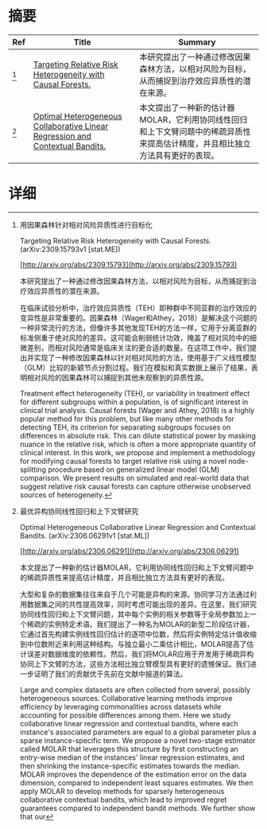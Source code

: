 # 摘要

| Ref | Title | Summary |
| --- | --- | --- |
| [^1] | [Targeting Relative Risk Heterogeneity with Causal Forests.](http://arxiv.org/abs/2309.15793) | 本研究提出了一种通过修改因果森林方法，以相对风险为目标，从而捕捉到治疗效应异质性的潜在来源。 |
| [^2] | [Optimal Heterogeneous Collaborative Linear Regression and Contextual Bandits.](http://arxiv.org/abs/2306.06291) | 本文提出了一种新的估计器MOLAR，它利用协同线性回归和上下文臂问题中的稀疏异质性来提高估计精度，并且相比独立方法具有更好的表现。 |

# 详细

[^1]: 用因果森林针对相对风险异质性进行目标化

    Targeting Relative Risk Heterogeneity with Causal Forests. (arXiv:2309.15793v1 [stat.ME])

    [http://arxiv.org/abs/2309.15793](http://arxiv.org/abs/2309.15793)

    本研究提出了一种通过修改因果森林方法，以相对风险为目标，从而捕捉到治疗效应异质性的潜在来源。

    

    在临床试验分析中，治疗效应异质性（TEH）即种群中不同亚群的治疗效应的变异性是非常重要的。因果森林（Wager和Athey，2018）是解决这个问题的一种非常流行的方法，但像许多其他发现TEH的方法一样，它用于分离亚群的标准侧重于绝对风险的差异。这可能会削弱统计功效，掩盖了相对风险中的细微差别，而相对风险通常是临床关注的更合适的数量。在这项工作中，我们提出并实现了一种修改因果森林以针对相对风险的方法，使用基于广义线性模型（GLM）比较的新颖节点分割过程。我们在模拟和真实数据上展示了结果，表明相对风险的因果森林可以捕捉到其他未观察到的异质性源。

    Treatment effect heterogeneity (TEH), or variability in treatment effect for different subgroups within a population, is of significant interest in clinical trial analysis. Causal forests (Wager and Athey, 2018) is a highly popular method for this problem, but like many other methods for detecting TEH, its criterion for separating subgroups focuses on differences in absolute risk. This can dilute statistical power by masking nuance in the relative risk, which is often a more appropriate quantity of clinical interest. In this work, we propose and implement a methodology for modifying causal forests to target relative risk using a novel node-splitting procedure based on generalized linear model (GLM) comparison. We present results on simulated and real-world data that suggest relative risk causal forests can capture otherwise unobserved sources of heterogeneity.
    
[^2]: 最优异构协同线性回归和上下文臂研究

    Optimal Heterogeneous Collaborative Linear Regression and Contextual Bandits. (arXiv:2306.06291v1 [stat.ML])

    [http://arxiv.org/abs/2306.06291](http://arxiv.org/abs/2306.06291)

    本文提出了一种新的估计器MOLAR，它利用协同线性回归和上下文臂问题中的稀疏异质性来提高估计精度，并且相比独立方法具有更好的表现。

    

    大型和复杂的数据集往往来自于几个可能是异构的来源。协同学习方法通过利用数据集之间的共性提高效率，同时考虑可能出现的差异。在这里，我们研究协同线性回归和上下文臂问题，其中每个实例的相关参数等于全局参数加上一个稀疏的实例特定术语。我们提出了一种名为MOLAR的新型二阶段估计器，它通过首先构建实例线性回归估计的逐项中位数，然后将实例特定估计值收缩到中位数附近来利用这种结构。与独立最小二乘估计相比，MOLAR提高了估计误差对数据维度的依赖性。然后，我们将MOLAR应用于开发用于稀疏异构协同上下文臂的方法，这些方法相比独立臂模型具有更好的遗憾保证。我们进一步证明了我们的贡献优于先前在文献中报道的算法。

    Large and complex datasets are often collected from several, possibly heterogeneous sources. Collaborative learning methods improve efficiency by leveraging commonalities across datasets while accounting for possible differences among them. Here we study collaborative linear regression and contextual bandits, where each instance's associated parameters are equal to a global parameter plus a sparse instance-specific term. We propose a novel two-stage estimator called MOLAR that leverages this structure by first constructing an entry-wise median of the instances' linear regression estimates, and then shrinking the instance-specific estimates towards the median. MOLAR improves the dependence of the estimation error on the data dimension, compared to independent least squares estimates. We then apply MOLAR to develop methods for sparsely heterogeneous collaborative contextual bandits, which lead to improved regret guarantees compared to independent bandit methods. We further show that our 
    

